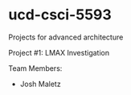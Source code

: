 # ucd-csci-5593
Projects for advanced architecture

Project #1: LMAX Investigation

Team Members:
- Josh Maletz
